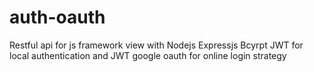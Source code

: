 # auth-oauth
Restful api for js framework view with Nodejs Expressjs Bcyrpt JWT for local authentication and JWT google oauth for online login strategy
